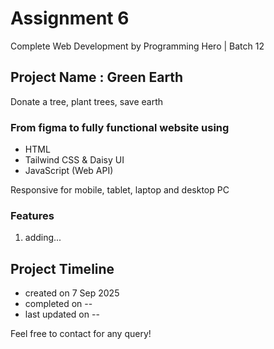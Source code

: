 # Assignment 6
Complete Web Development by Programming Hero | Batch 12

## Project Name : Green Earth
Donate a tree, plant trees, save earth

### From figma to fully functional website using
- HTML
- Tailwind CSS & Daisy UI
- JavaScript (Web API)

Responsive for mobile, tablet, laptop and desktop PC

### Features
1. adding...

## Project Timeline
- created on 7 Sep 2025
- completed on --
- last updated on --

Feel free to contact for any query!